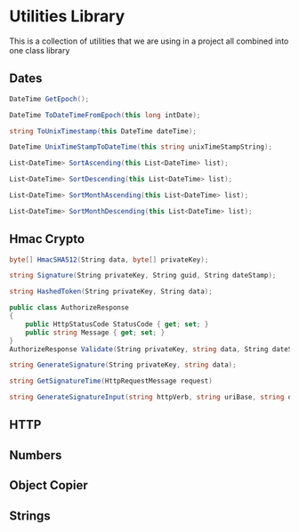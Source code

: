 # Utilities Library
This is a collection of utilities that we are using in a project all combined into one class library
## Dates
```csharp
DateTime GetEpoch();

DateTime ToDateTimeFromEpoch(this long intDate);

string ToUnixTimestamp(this DateTime dateTime);

DateTime UnixTimeStampToDateTime(this string unixTimeStampString);

List<DateTime> SortAscending(this List<DateTime> list);

List<DateTime> SortDescending(this List<DateTime> list);

List<DateTime> SortMonthAscending(this List<DateTime> list);

List<DateTime> SortMonthDescending(this List<DateTime> list);

```
## Hmac Crypto
```csharp
byte[] HmacSHA512(String data, byte[] privateKey);

string Signature(String privateKey, String guid, String dateStamp);

string HashedToken(String privateKey, String data);

public class AuthorizeResponse
{
    public HttpStatusCode StatusCode { get; set; }
    public string Message { get; set; }
}
AuthorizeResponse Validate(String privateKey, string data, String dateStamp, String sig);

string GenerateSignature(String privateKey, string data);

string GetSignatureTime(HttpRequestMessage request)

string GenerateSignatureInput(string httpVerb, string uriBase, string dt, string contentType = null, string qsParams = null);
```
## HTTP

## Numbers

## Object Copier

## Strings
